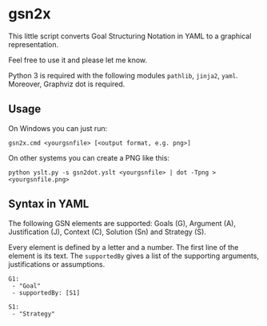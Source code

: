 # gsn2x

This little script converts Goal Structuring Notation in YAML to a graphical representation.

Feel free to use it and please let me know.

Python 3 is required with the following modules `pathlib`, `jinja2`, `yaml`.
Moreover, Graphviz dot is required.

## Usage

On Windows you can just run:

    gsn2x.cmd <yourgsnfile> [<output format, e.g. png>]

On other systems you can create a PNG like this:

    python yslt.py -s gsn2dot.yslt <yourgsnfile> | dot -Tpng > <yourgsnfile.png>

## Syntax in YAML

The following GSN elements are supported:
Goals (G), Argument (A), Justification (J), Context (C), Solution (Sn) and Strategy (S).

Every element is defined by a letter and a number.
The first line of the element is its text. 
The `supportedBy` gives a list of the supporting arguments, justifications or assumptions. 

    G1: 
     - "Goal"
     - supportedBy: [S1]

    S1:
     - "Strategy"
